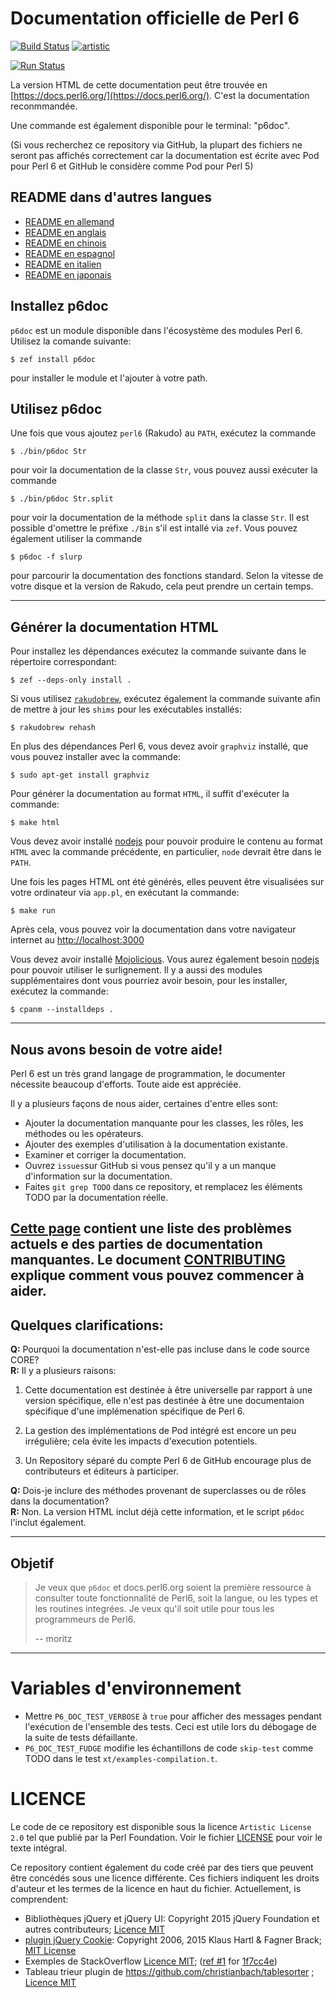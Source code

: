 # Documentation officielle de Perl 6

[![Build Status](https://travis-ci.org/perl6/doc.svg?branch=master)](https://travis-ci.org/perl6/doc) [![artistic](https://img.shields.io/badge/license-Artistic%202.0-blue.svg?style=flat)](https://opensource.org/licenses/Artistic-2.0)

[![Run Status](https://api.shippable.com/projects/591e99923f2f790700098a30/badge?branch=master)](https://app.shippable.com/github/perl6/doc)

La version HTML de cette documentation peut être trouvée en [https://docs.perl6.org/](https://docs.perl6.org/).
C'est la documentation reconmmandée.

Une commande est également disponible pour le terminal: "p6doc".

(Si vous recherchez ce repository via GitHub, la plupart des fichiers ne seront pas affichés correctement car la documentation est écrite avec Pod pour Perl 6 et GitHub le considère comme Pod pour Perl 5)


## README dans d'autres langues

* [README en allemand](README.de.md)
* [README en anglais](README.md)
* [README en chinois](README.zh.md)
* [README en espagnol](README.es.md)
* [README en italien](README.it.md)
* [README en japonais](README.jp.md)

## Installez p6doc

`p6doc` est un module disponible dans l'écosystème des modules Perl 6. Utilisez la comande suivante:

    $ zef install p6doc

pour installer le module et l'ajouter à votre path.

## Utilisez p6doc

Une fois que vous ajoutez `perl6` (Rakudo) au `PATH`, exécutez la commande


    $ ./bin/p6doc Str

pour voir la documentation de la classe `Str`, vous pouvez aussi exécuter la commande

    $ ./bin/p6doc Str.split

pour voir la documentation de la méthode `split` dans la classe `Str`.
Il est possible d'omettre le préfixe `./Bin` s'il est intallé via `zef`.
Vous pouvez également utiliser la commande

    $ p6doc -f slurp

pour parcourir la documentation des fonctions standard. Selon la vitesse de votre disque et la version de Rakudo, cela peut prendre un certain temps.

-------

## Générer la documentation HTML

Pour installez les dépendances exécutez la commande suivante dans le répertoire correspondant:

    $ zef --deps-only install .

Si vous utilisez [`rakudobrew`](https://github.com/tadzik/rakudobrew), exécutez également la commande suivante afin de mettre à jour les `shims` pour les exécutables installés:

    $ rakudobrew rehash

En plus des dépendances Perl 6, vous devez avoir `graphviz` installé, que vous pouvez installer avec la commande:

    $ sudo apt-get install graphviz

Pour générer la documentation au format `HTML`, il suffit d'exécuter la commande:

    $ make html

Vous devez avoir installé [nodejs](https://nodejs.org) pour pouvoir produire le contenu au format `HTML` avec la commande précédente, en particulier, `node` devrait être dans le `PATH`.

Une fois les pages HTML ont été générés, elles peuvent être visualisées sur votre ordinateur via `app.pl`, en exécutant la commande:

    $ make run

Après cela, vous pouvez voir la documentation dans votre navigateur internet au [http://localhost:3000](http://localhost:3000)

Vous devez avoir installé [Mojolicious](https://metacpan.org/pod/Mojolicious).
Vous aurez également besoin [nodejs](https://nodejs.org) pour pouvoir utiliser le surlignement.
Il y a aussi des modules supplémentaires dont vous pourriez avoir besoin, pour les installer, exécutez la commande:

    $ cpanm --installdeps .

---------

## Nous avons besoin de votre aide!

Perl 6 est un très grand langage de programmation, le documenter nécessite beaucoup d'efforts.
Toute aide est appréciée.

Il y a plusieurs façons de nous aider, certaines d'entre elles sont:

  * Ajouter la documentation manquante pour les classes, les rôles, les méthodes ou les opérateurs.
  * Ajouter des exemples d'utilisation à la documentation existante.
  * Examiner et corriger la documentation.
  * Ouvrez `issues`sur GitHub si vous  pensez qu'il y a un manque d'information sur la documentation.
  * Faites `git grep TODO` dans ce repository, et remplacez les éléments TODO par la documentation réelle.

[Cette page](https://github.com/perl6/doc/issues) contient une liste des problèmes actuels e des parties de documentation manquantes.
Le document [CONTRIBUTING](CONTRIBUTING.md) explique comment vous pouvez commencer à aider.
--------
## Quelques clarifications:

**Q:** Pourquoi la documentation n'est-elle pas incluse dans le code source CORE?<br>
**R:** Il y a plusieurs raisons:

  1. Cette documentation est destinée à être universelle par rapport à une version spécifique, elle n'est pas destinée à être une documentaion spécifique d'une implémenation spécifique de Perl 6.

  2. La gestion des implémentations de Pod intégré est encore un peu irrégulière; cela évite les impacts d'execution potentiels.

  3. Un Repository séparé du compte Perl 6 de GitHub encourage plus de contributeurs et éditeurs à participer.

**Q:** Dois-je inclure des méthodes provenant de superclasses ou de rôles dans la documentation?<br>
**R:** Non. La version HTML inclut déjà cette information, et le script `p6doc` l'inclut également.

--------

## Objetif

> Je veux que `p6doc` et docs.perl6.org soient la première ressource à consulter
> toute  fonctionnalité de Perl6,
> soit la langue, ou les types et les routines integrées. Je veux qu'il soit utile pour tous les programmeurs de Perl6.
>
>    -- moritz

--------

# Variables d'environnement

- Mettre `P6_DOC_TEST_VERBOSE` à `true` pour afficher des messages pendant l'exécution de l'ensemble des tests. Ceci est utile lors du débogage de la suite de tests défaillante.
- `P6_DOC_TEST_FUDGE` modifie les échantillons de code `skip-test` comme TODO dans le test `xt/examples-compilation.t`.

# LICENCE

Le code de ce repository est disponible sous la licence `Artistic License 2.0` tel que publié par la Perl Foundation. Voir le fichier [LICENSE](LICENSE) pour voir le texte intégral.

Ce repository contient également du code créé par des tiers que peuvent être concédés sous une licence différente. Ces fichiers indiquent les droits d'auteur et les termes de la licence en haut du fichier. Actuellement, is comprendent:

* Bibliothèques jQuery et jQuery UI: Copyright 2015 jQuery Foundation et autres contributeurs; [Licence MIT](http://creativecommons.org/licenses/MIT)
* [plugin jQuery Cookie](https://github.com/js-cookie/js-cookie):
  Copyright 2006, 2015 Klaus Hartl & Fagner Brack;
  [MIT License](http://creativecommons.org/licenses/MIT)
* Exemples de StackOverflow [Licence MIT](http://creativecommons.org/licenses/MIT); ([ref #1](http://stackoverflow.com/a/43669837/215487) for [1f7cc4e](https://github.com/perl6/doc/commit/1f7cc4efa0da38b5a9bf544c9b13cc335f87f7f6))
* Tableau trieur plugin de https://github.com/christianbach/tablesorter ;
  [Licence MIT](http://creativecommons.org/licenses/MIT)


